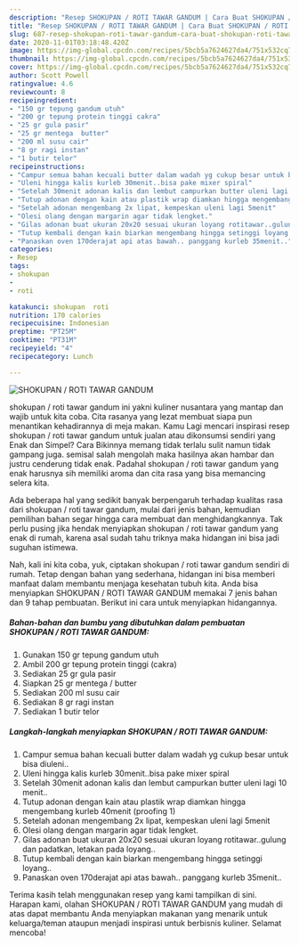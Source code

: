 ```yaml
---
description: "Resep SHOKUPAN / ROTI TAWAR GANDUM | Cara Buat SHOKUPAN / ROTI TAWAR GANDUM Yang Enak dan Simpel"
title: "Resep SHOKUPAN / ROTI TAWAR GANDUM | Cara Buat SHOKUPAN / ROTI TAWAR GANDUM Yang Enak dan Simpel"
slug: 687-resep-shokupan-roti-tawar-gandum-cara-buat-shokupan-roti-tawar-gandum-yang-enak-dan-simpel
date: 2020-11-01T03:18:48.420Z
image: https://img-global.cpcdn.com/recipes/5bcb5a7624627da4/751x532cq70/shokupan-roti-tawar-gandum-foto-resep-utama.jpg
thumbnail: https://img-global.cpcdn.com/recipes/5bcb5a7624627da4/751x532cq70/shokupan-roti-tawar-gandum-foto-resep-utama.jpg
cover: https://img-global.cpcdn.com/recipes/5bcb5a7624627da4/751x532cq70/shokupan-roti-tawar-gandum-foto-resep-utama.jpg
author: Scott Powell
ratingvalue: 4.6
reviewcount: 8
recipeingredient:
- "150 gr tepung gandum utuh"
- "200 gr tepung protein tinggi cakra"
- "25 gr gula pasir"
- "25 gr mentega  butter"
- "200 ml susu cair"
- "8 gr ragi instan"
- "1 butir telor"
recipeinstructions:
- "Campur semua bahan kecuali butter dalam wadah yg cukup besar untuk bisa diuleni.."
- "Uleni hingga kalis kurleb 30menit..bisa pake mixer spiral"
- "Setelah 30menit adonan kalis dan lembut campurkan butter uleni lagi 10 menit.."
- "Tutup adonan dengan kain atau plastik wrap diamkan hingga mengembang kurleb 40menit (proofing 1)"
- "Setelah adonan mengembang 2x lipat, kempeskan uleni lagi 5menit"
- "Olesi olang dengan margarin agar tidak lengket."
- "Gilas adonan buat ukuran 20x20 sesuai ukuran loyang rotitawar..gulung dan padatkan, letakan pada loyang.."
- "Tutup kembali dengan kain biarkan mengembang hingga setinggi loyang.."
- "Panaskan oven 170derajat api atas bawah.. panggang kurleb 35menit.."
categories:
- Resep
tags:
- shokupan
- 
- roti

katakunci: shokupan  roti 
nutrition: 170 calories
recipecuisine: Indonesian
preptime: "PT25M"
cooktime: "PT31M"
recipeyield: "4"
recipecategory: Lunch

---
```



![SHOKUPAN / ROTI TAWAR GANDUM](https://img-global.cpcdn.com/recipes/5bcb5a7624627da4/751x532cq70/shokupan-roti-tawar-gandum-foto-resep-utama.jpg)


shokupan / roti tawar gandum ini yakni kuliner nusantara yang mantap dan wajib untuk kita coba. Cita rasanya yang lezat membuat siapa pun menantikan kehadirannya di meja makan.
Kamu Lagi mencari inspirasi resep shokupan / roti tawar gandum untuk jualan atau dikonsumsi sendiri yang Enak dan Simpel? Cara Bikinnya memang tidak terlalu sulit namun tidak gampang juga. semisal salah mengolah maka hasilnya akan hambar dan justru cenderung tidak enak. Padahal shokupan / roti tawar gandum yang enak harusnya sih memiliki aroma dan cita rasa yang bisa memancing selera kita.



Ada beberapa hal yang sedikit banyak berpengaruh terhadap kualitas rasa dari shokupan / roti tawar gandum, mulai dari jenis bahan, kemudian pemilihan bahan segar hingga cara membuat dan menghidangkannya. Tak perlu pusing jika hendak menyiapkan shokupan / roti tawar gandum yang enak di rumah, karena asal sudah tahu triknya maka hidangan ini bisa jadi suguhan istimewa.


Nah, kali ini kita coba, yuk, ciptakan shokupan / roti tawar gandum sendiri di rumah. Tetap dengan bahan yang sederhana, hidangan ini bisa memberi manfaat dalam membantu menjaga kesehatan tubuh kita. Anda bisa menyiapkan SHOKUPAN / ROTI TAWAR GANDUM memakai 7 jenis bahan dan 9 tahap pembuatan. Berikut ini cara untuk menyiapkan hidangannya.

<!--inarticleads1-->

##### Bahan-bahan dan bumbu yang dibutuhkan dalam pembuatan SHOKUPAN / ROTI TAWAR GANDUM:

1. Gunakan 150 gr tepung gandum utuh
1. Ambil 200 gr tepung protein tinggi (cakra)
1. Sediakan 25 gr gula pasir
1. Siapkan 25 gr mentega / butter
1. Sediakan 200 ml susu cair
1. Sediakan 8 gr ragi instan
1. Sediakan 1 butir telor




<!--inarticleads2-->

##### Langkah-langkah menyiapkan SHOKUPAN / ROTI TAWAR GANDUM:

1. Campur semua bahan kecuali butter dalam wadah yg cukup besar untuk bisa diuleni..
1. Uleni hingga kalis kurleb 30menit..bisa pake mixer spiral
1. Setelah 30menit adonan kalis dan lembut campurkan butter uleni lagi 10 menit..
1. Tutup adonan dengan kain atau plastik wrap diamkan hingga mengembang kurleb 40menit (proofing 1)
1. Setelah adonan mengembang 2x lipat, kempeskan uleni lagi 5menit
1. Olesi olang dengan margarin agar tidak lengket.
1. Gilas adonan buat ukuran 20x20 sesuai ukuran loyang rotitawar..gulung dan padatkan, letakan pada loyang..
1. Tutup kembali dengan kain biarkan mengembang hingga setinggi loyang..
1. Panaskan oven 170derajat api atas bawah.. panggang kurleb 35menit..




Terima kasih telah menggunakan resep yang kami tampilkan di sini. Harapan kami, olahan SHOKUPAN / ROTI TAWAR GANDUM yang mudah di atas dapat membantu Anda menyiapkan makanan yang menarik untuk keluarga/teman ataupun menjadi inspirasi untuk berbisnis kuliner. Selamat mencoba!
